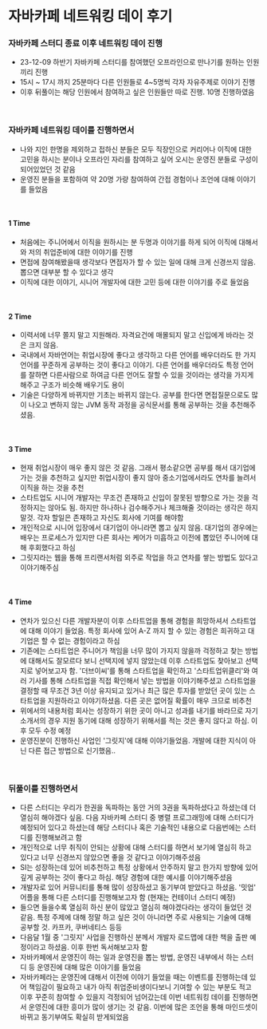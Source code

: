 # 자바카페 네트워킹 데이 후기

### 자바카페 스터디 종료 이후 네트워킹 데이 진행
- 23-12-09 하반기 자바카페 스터디를 참여했던 오프라인으로 만나기를 원하는 인원끼리 진행
- 15시 ~ 17시 까지 25분마다 다른 인원들로 4~5명씩 각자 자유주제로 이야기 진행
- 이후 뒤풀이는 해당 인원에서 참여하고 싶은 인원들만 따로 진행. 10명 진행하였음

<br>

### 자바카페 네트워킹 데이를 진행하면서
- 나와 지인 한명을 제외하고 접하신 분들은 모두 직장인으로 커리어나 이직에 대한 고민을 하시는 분이나 오프라인 자리를 참여하고 싶어 오시는 운영진 분들로 구성이 되어있었던 것 같음
- 운영진 분들을 포함하여 약 20명 가량 참여하여 간접 경험이나 조언에 대해 이야기를 들었음

<br>

#### 1 Time
- 처음에는 주니어에서 이직을 원하시는 분 두명과 이야기를 하게 되어 이직에 대해서와 저의 취업준비에 대한 이야기를 진행
- 면접에 참여해봤을때 생각보다 면접자가 할 수 있는 일에 대해 크게 신경쓰지 않음. 뽑으면 대부분 할 수 있다고 생각
- 이직에 대한 이야기, 시니어 개발자에 대한 고민 등에 대한 이야기를 주로 들었음

<br>

#### 2 Time
- 이력서에 너무 쫄지 말고 지원해라. 자격요건에 매몰되지 말고 신입에게 바라는 것은 크지 않음.
- 국내에서 자바언어는 취업시장에 좋다고 생각하고 다른 언어를 배우더라도 한 가지 언어를 꾸준하게 공부하는 것이 좋다고 이야기. 다른 언어를 배우더라도 특정 언어를 잘하면 다른사람으로 하여금 다른 언어도 잘할 수 있을 것이라는 생각을 가지게 해주고 구조가 비슷해 배우기도 용이
- 기술은 다양하게 바뀌지만 기초는 바뀌지 않는다. 공부를 한다면 면접질문으로도 많이 나오고 변하지 않는 JVM 동작 과정을 공식문서를 통해 공부하는 것을 추천해주셨음.

<br>

#### 3 Time
- 현재 취업시장이 매우 좋지 않은 것 같음. 그래서 평소같으면 공부를 해서 대기업에 가는 것을 추천하고 싶지만 취업시장이 좋지 않아 중소기업에서라도 연차를 늘려서 이직을 하는 것을 추천
- 스타트업도 시니어 개발자는 무조건 존재하고 신입이 잘못된 방향으로 가는 것을 걱정하지는 않아도 됨. 하지만 하나하나 검수해주거나 체크해줄 것이라는 생각은 하지 말것. 각자 할일은 존재하고 자신도 회사에 기여를 해야함
- 개인적으로 시니어 입장에서 대기업이 아니라면 뽑고 싶지 않음. 대기업의 경우에는 배우는 프로세스가 있지만 다른 회사는 케어가 미흡하고 이전에 뽑았던 주니어에 대해 후회했다고 하심
- 그릿지라는 웹을 통해 프리랜서처럼 외주로 작업을 하고 연차를 쌓는 방법도 있다고 이야기해주심

<br>

#### 4 Time
- 연차가 있으신 다른 개발자분이 이후 스타트업을 통해 경험을 희망하셔서 스타트업에 대해 이야기 들었음. 특정 회사에 있어 A-Z 까지 할 수 있는 경험은 희귀하고 대기업은 할 수 없는 경험이라고 하심
- 기존에는 스타트업은 주니어가 책임을 너무 많이 가지지 않을까 걱정하고 찾는 방법에 대해서도 잘모르다 보니 선택지에 넣지 않았는데 이후 스타트업도 찾아보고 선택지로 넣어보고자 함. '더브이씨'를 통해 스타트업을 확인하고 '스타트업위클리'와 여러 기사를 통해 스타트업을 직접 확인해서 넣는 방법을 이야기해주셨고 스타트업을 결정할 때 무조건 3년 이상 유지되고 있거나 최근 많은 투자를 받았던 곳이 있는 스타트업을 지원하라고 이야기하셨음. 다른 곳은 없어질 확률이 매우 크므로 비추천
- 위에서의 내용처럼 회사는 성장하기 위한 곳이 아니고 성과를 내기를 바라므로 자기소개서의 경우 지원 동기에 대해 성장하기 위해서를 적는 것은 좋지 않다고 하심. 이후 모두 수정 예정
- 운영진분이 진행하신 사업인 '그릿지'에 대해 이야기들었음. 개발에 대한 지식이 아닌 다른 접근 방법으로 신기했음..

<br>

### 뒤풀이를 진행하면서
- 다른 스터디는 우리가 한권을 독파하는 동안 거의 3권을 독파하셨다고 하셨는데 더 열심히 해야겠다 싶음. 다음 자바카페 스터디 중 병렬 프로그래밍에 대해 스터디가 예정되어 있다고 하셨는데 해당 스터디나 혹은 기술적인 내용으로 다음번에는 스터디를 진행해보려고 함
- 개인적으로 너무 취직이 안되는 상황에 대해 스터디를 하면서 보기에 열심히 하고 있다고 너무 신경쓰지 않았으면 좋을 것 같다고 이야기해주셨음
- SI는 성장하는데 있어 비추천하고 특정 상황에서 안주하지 말고 한가지 방향에 있어 깊게 공부하는 것이 좋다고 하심. 해당 경험에 대한 예시를 이야기해주셨음
- 개발자로 있어 커뮤니티를 통해 많이 성장하셨고 동기부여 받았다고 하셨음. '밋업' 어플을 통해 다른 스터디를 진행해보고자 함 (현재는 컨테이너 스터디 예정)
- 들으면 들을수록 열심히 하신 분이 많았고 열심히 해야겠다라는 생각이 들었던 것 같음. 특정 주제에 대해 정말 하고 싶은 것이 아니라면 주로 사용되는 기술에 대해 공부할 것. 카프카, 쿠버네티스 등등 
- 다음달 1월 중 '그릿지' 사업을 진행하신 분께서 개발자 로드맵에 대한 책을 출판 예정이라고 하셨음. 이후 한번 독서해보고자 함
- 자바카페에서 운영진이 하는 일과 운영진을 뽑는 방법, 운영진 내부에서 하는 스터디 등 운영진에 대해 많은 이야기를 들었음
- 자바카페라는 운영진에 대해서 이전에 이야기 들었을 때는 이벤트를 진행하는데 있어 책임감이 필요하고 내가 아직 취업준비생이다보니 기여할 수 있는 부분도 적고 이후 꾸준히 참여할 수 있을지 걱정되어 넘어갔는데 이번 네트워킹 데이를 진행하면서 운영진에 대한 흥미가 많이 생기는 것 같음. 이번에 많은 조언을 통해 마인드셋이 바뀌고 동기부여도 확실히 받게되었음